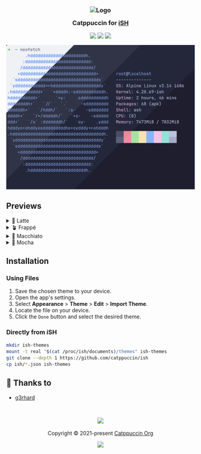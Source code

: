 <h3 align="center">
	<img src="https://raw.githubusercontent.com/catppuccin/catppuccin/main/assets/logos/exports/1544x1544_circle.png" width="100" alt="Logo"/><br/>
	<img src="https://raw.githubusercontent.com/catppuccin/catppuccin/main/assets/misc/transparent.png" height="30" width="0px"/>
	Catppuccin for <a href="https://github.com/ish-app/ish">iSH</a>
	<img src="https://raw.githubusercontent.com/catppuccin/catppuccin/main/assets/misc/transparent.png" height="30" width="0px"/>
</h3>

<p align="center">
	<a href="https://github.com/g3rhard/catppuccin-ish/stargazers"><img src="https://img.shields.io/github/stars/g3rhard/catppuccin-ish?colorA=363a4f&colorB=b7bdf8&style=for-the-badge"></a>
	<a href="https://github.com/g3rhard/catppuccin-ish/issues"><img src="https://img.shields.io/github/issues/g3rhard/catppuccin-ish?colorA=363a4f&colorB=f5a97f&style=for-the-badge"></a>
	<a href="https://github.com/g3rhard/catppuccin-ish/contributors"><img src="https://img.shields.io/github/contributors/g3rhard/catppuccin-ish?colorA=363a4f&colorB=a6da95&style=for-the-badge"></a>
</p>

<p align="center">
	<img src="./assets/preview.webp"/>
</p>

## Previews

<details>
<summary>🌻 Latte</summary>
<img src="./assets/latte.webp"/>
</details>
<details>
<summary>🪴 Frappé</summary>
<img src="./assets/frappe.webp"/>
</details>
<details>
<summary>🌺 Macchiato</summary>
<img src="./assets/macchiato.webp"/>
</details>
<details>
<summary>🌿 Mocha</summary>
<img src="./assets/mocha.webp"/>
</details>

## Installation

### Using Files

1. Save the chosen theme to your device.
2. Open the app's settings.
3. Select **Appearance** > **Theme** > **Edit** > **Import Theme**.
4. Locate the file on your device.
5. Click the `Done` button and select the desired theme.

### Directly from iSH

```sh
mkdir ish-themes
mount -t real "$(cat /proc/ish/documents)/themes" ish-themes
git clone --depth 1 https://github.com/catppuccin/ish
cp ish/*.json ish-themes
```

## 💝 Thanks to

- [g3rhard](https://github.com/g3rhard)

&nbsp;

<p align="center">
	<img src="https://raw.githubusercontent.com/catppuccin/catppuccin/main/assets/footers/gray0_ctp_on_line.svg?sanitize=true" />
</p>

<p align="center">
	Copyright &copy; 2021-present <a href="https://github.com/catppuccin" target="_blank">Catppuccin Org</a>
</p>

<p align="center">
	<a href="https://github.com/catppuccin/catppuccin/blob/main/LICENSE"><img src="https://img.shields.io/static/v1.svg?style=for-the-badge&label=License&message=MIT&logoColor=d9e0ee&colorA=363a4f&colorB=b7bdf8"/></a>
</p>
